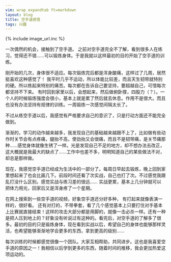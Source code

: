 ```yaml
---
vim: wrap expandtab ft=markdown
layout: blog
title: 空手道感悟
tags: 兴趣
---
```

{% include image_url.inc %}

一次偶然的机会，接触到了空手道。 之前对空手道完全不了解，看到很多人在练习，觉得还不错……可以锻炼身体。于是我就以这样最初的目的开始了空手道的训练。

刚开始的几次，身体很不适应。每次锻炼完后都是浑身酸痛，这样过了几周，居然挺喜欢这种感觉了！ 我平时几乎不运动，所以体能比较差，而且天生韧带就特别的硬。所以练起来特别的痛苦。每次都在告诉自己要坚持，要超越自己，可惜每次都坚持不下来。 有时回到家里以后，会想起来，然后做俯卧撑，四股力（？）。一个人的时候锻炼强度会很小，基本上就是累了然后就去休息。作用不是很大。而且也没有办法坚持有规律的训练。一周锻炼一次感觉间隔太长了。

不过从练空手道以后，我感觉有严格要求自己的意识了，只是行动方面还不能完全做到。

渐渐的，学习的动作越来越多，我发现自己的基础越来越跟不上了，比如做有些动作时关节会有点疼痛，腿抬不高，使劲抬又会很痛，而且不是韧带痛，是关节痛那种……感觉身体就像生锈了一样。光是发现自己不足的地方，却不想办法去改正，这大概就是我最大的缺点了……工作中也差不多，明明知道自己的某些做法不对，却总是那样做。

现在，我感觉空手道已经成为生活中的一部分了。每周日早起去锻炼，晚上回到家里想起来了也会比画几下。前段时间还看了次实战，自己也打了次。不过感觉我跟乱打没什么区别。感觉实战与练习差的很远…… 实战更累，基本上几分钟就可以把体力用光，回家后又是浑身疼了一个星期。

在网上搜索到一些空手道的视频，好象空手道还分好多种， 有打起来就像表演一样的，很好看。 还有对打的，不带拳套，看了几个感觉基本上只要打住对手基本上比赛就直接结束！这样的攻击大部分都是用脚的，就像一击必杀一样。还有一种是把人压到地上的？好象没有听说过有这种的。看完后，对空手道的了解多了很多。最初的目的只是锻炼身体，现在看到实战以后，希望自己的身体也能够那样灵活，也希望能够渐渐地学会更多的东西，拿到更高的级别……

每次训练的时候都感觉很像一个团队。大家互相帮助，共同进步。这也是我喜爱空手道的原因之一！我相信以后学到更多的东西，随着时间的推移，我会更加热爱这项运动的。
